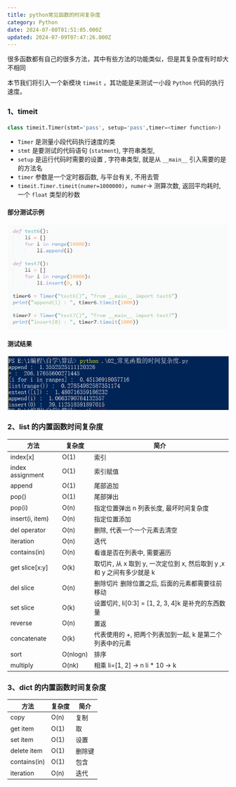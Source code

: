 ```yaml
---
title: python常见函数的时间复杂度
category: Python
date: 2024-07-08T01:51:05.000Z
updated: 2024-07-09T07:47:26.000Z
---
```

很多函数都有自己的很多方法，其中有些方法的功能类似，但是其复杂度有时却大不相同

本节我们将引入一个新模块 `timeit` ，其功能是来测试一小段 `Python` 代码的执行速度。

### 1、timeit

```python
class timeit.Timer(stmt='pass', setup='pass',timer=<timer function>)
```

- `Timer` 是测量小段代码执行速度的类
- `stmt` 是要测试的代码语句 (`statment`), 字符串类型,
- `setup` 是运行代码时需要的设置 , 字符串类型, 就是从 `__main__` 引入需要的是的方法名
- `timer` 参数是一个定时器函数, 与平台有关, 不用去管
- `timeit.Timer.timeit(numer=1000000)`，`numer`-> 测算次数, 返回平均耗时, 一个 `float` 类型的秒数

#### 部分测试示例

![p4tWrN](assets/net-img-202407051025714-20240709154750-hkdwgex.png)

#### 测试结果

![Pjy5rN](assets/net-img-202407051025715-20240709154750-ggj47yw.png)

### 2、list 的内置函数时间复杂度

|方法|复杂度|简介|
| ----------------| --------| ----------------------------------------------------------------------|
|index[x]|O(1)|索引|
|index assignment|O(1)|索引赋值|
|append|O(1)|尾部追加|
|pop()|O(1)|尾部弹出|
|pop(i)|O(n)|指定位置弹出 n 列表长度, 最坏时间复杂度|
|insert(i, item)|O(n)|指定位置添加|
|del operator|O(n)|删除, 代表一个一个元素去清空|
|iteration|O(n)|迭代|
|contains(in)|O(n)|看谁是否在列表中, 需要遍历|
|get slice[x:y]|O(k)|取切片, 从 x 取到 y, 一次定位到 x, 然后取到 y ,x 和 y 之间有多少就是 k|
|del slice|O(n)|删除切片 删除位置之后, 后面的元素都需要往前移动|
|set slice|O(k)|设置切片, li[0:3] = [1, 2, 3, 4]k 是补充的东西数量|
|reverse|O(n)|置返|
|concatenate|O(k)|代表使用的 +, 把两个列表加到一起, k 是第二个列表中的元素|
|sort|O(nlogn)|排序|
|multiply|O(nk)|相乘 li=[1, 2] -> n li * 10 -> k|

### 3、dict 的内置函数时间复杂度

|方法|复杂度|简介|
| ------------| ------| ------|
|copy|O(n)|复制|
|get item|O(1)|取|
|set item|O(1)|设置|
|delete item|O(1)|删除键|
|contains(in)|O(1)|包含|
|iteration|O(n)|迭代|
